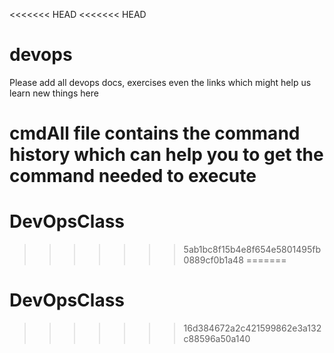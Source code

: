 <<<<<<< HEAD
<<<<<<< HEAD
# devops
Please add all devops docs, exercises even the links which might help us learn new things here 

cmdAll file contains the command history which can help you to get the command needed to execute
=======
# DevOpsClass
>>>>>>> 5ab1bc8f15b4e8f654e5801495fb0889cf0b1a48
=======
# DevOpsClass
>>>>>>> 16d384672a2c421599862e3a132c88596a50a140
